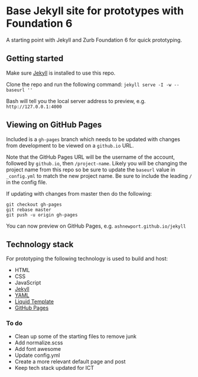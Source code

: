 # Base Jekyll site for prototypes with Foundation 6

A starting point with Jekyll and Zurb Foundation 6 for quick prototyping.

## Getting started

Make sure [Jekyll] is installed to use this repo.

Clone the repo and run the following command:
`jekyll serve -I -w --baseurl ''`

Bash will tell you the local server address to preview, e.g. `http://127.0.0.1:4000`

## Viewing on GitHub Pages

Included is a `gh-pages` branch which needs to be updated with changes from development to be viewed on a `github.io` URL.

Note that the GitHub Pages URL will be the username of the account, followed by `github.io`, then `/project-name`. Likely you will be changing the project name from this repo so be sure to update the `baseurl` value in `_config.yml` to match the new project name. Be sure to include the leading `/` in the config file.

If updating with changes from master then do the following:

```
git checkout gh-pages
git rebase master
git push -u origin gh-pages
```

You can now preview on GitHub Pages, e.g. `ashnewport.github.io/jekyll`

## Technology stack

For prototyping the following technology is used to build and host:

* HTML
* CSS
* JavaScript
* [Jekyll]
* [YAML]
* [Liquid Template][liquid]
* [GitHub Pages][gh-pages]

### To do

* Clean up some of the starting files to remove junk
* Add normalize.scss
* Add font awesome
* Update config.yml
* Create a more relevant default page and post
* Keep tech stack updated for ICT


[jekyll]: <http://jekyllrb.com/docs/installation/>
[yaml]: <http://www.yaml.org/>
[liquid]: <http://liquidmarkup.org/>
[gh-pages]: <https://pages.github.com/>